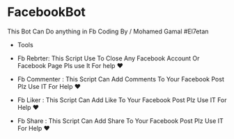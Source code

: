 # FacebookBot
This Bot Can Do anything in Fb 
Coding By / Mohamed Gamal
#El7etan
- Tools
- Fb Rebrter:
    This Script Use To Close Any Facebook Account Or Facebook Page Pls use It For help ♥ 
 
- Fb Commenter  : This Script Can Add Comments To Your Facebook Post Plz Use IT For Help ♥
- Fb Liker : This Script Can Add Like To Your Facebook Post Plz Use IT For Help ♥
- Fb Share : This Script Can Add Share To Your Facebook Post Plz Use IT For Help ♥
